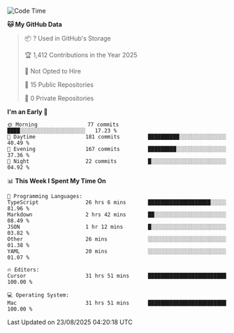 <!--START_SECTION:waka-->
![Code Time](http://img.shields.io/badge/Code%20Time-7%2C633%20hrs%2035%20mins-blue)

**🐱 My GitHub Data** 

> 📦 ? Used in GitHub's Storage 
 > 
> 🏆 1,412 Contributions in the Year 2025
 > 
> 🚫 Not Opted to Hire
 > 
> 📜 15 Public Repositories 
 > 
> 🔑 0 Private Repositories 
 > 
**I'm an Early 🐤** 

```text
🌞 Morning                77 commits          ████░░░░░░░░░░░░░░░░░░░░░   17.23 % 
🌆 Daytime                181 commits         ██████████░░░░░░░░░░░░░░░   40.49 % 
🌃 Evening                167 commits         █████████░░░░░░░░░░░░░░░░   37.36 % 
🌙 Night                  22 commits          █░░░░░░░░░░░░░░░░░░░░░░░░   04.92 % 
```


📊 **This Week I Spent My Time On** 

```text
💬 Programming Languages: 
TypeScript               26 hrs 6 mins       ████████████████████░░░░░   81.96 % 
Markdown                 2 hrs 42 mins       ██░░░░░░░░░░░░░░░░░░░░░░░   08.49 % 
JSON                     1 hr 12 mins        █░░░░░░░░░░░░░░░░░░░░░░░░   03.82 % 
Other                    26 mins             ░░░░░░░░░░░░░░░░░░░░░░░░░   01.38 % 
YAML                     20 mins             ░░░░░░░░░░░░░░░░░░░░░░░░░   01.07 % 

🔥 Editors: 
Cursor                   31 hrs 51 mins      █████████████████████████   100.00 % 

💻 Operating System: 
Mac                      31 hrs 51 mins      █████████████████████████   100.00 % 
```


 Last Updated on 23/08/2025 04:20:18 UTC
<!--END_SECTION:waka-->

